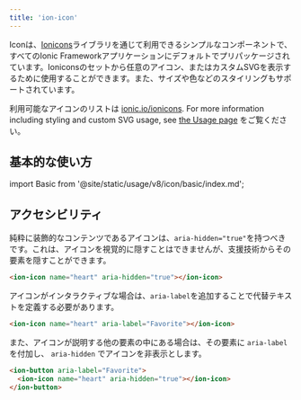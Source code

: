 ```yaml
---
title: 'ion-icon'
---
```


<head>
  <title>ion-icon: Icon Component for Ionic Framework Apps</title>
  <meta
    name="description"
    content="Ion-icon is a component for displaying premium designed icons with support for SVG and web font."
  />
</head>

Iconは、<a href="https://ionic.io/ionicons">Ionicons</a>ライブラリを通じて利用できるシンプルなコンポーネントで、すべてのIonic Frameworkアプリケーションにデフォルトでプリパッケージされています。Ioniconsのセットから任意のアイコン、またはカスタムSVGを表示するために使用することができます。また、サイズや色などのスタイリングもサポートされています。

利用可能なアイコンのリストは <a href="https://ionic.io/ionicons">ionic.io/ionicons</a>. For more information including styling and custom SVG usage, see <a href="https://ionic.io/ionicons/usage">the Usage page</a> をご覧ください。

## 基本的な使い方

import Basic from '@site/static/usage/v8/icon/basic/index.md';

<Basic />


## アクセシビリティ

純粋に装飾的なコンテンツであるアイコンは、<code>aria-hidden="true"</code>を持つべきです。これは、アイコンを視覚的に隠すことはできませんが、支援技術からその要素を隠すことができます。

```html
<ion-icon name="heart" aria-hidden="true"></ion-icon>
```


アイコンがインタラクティブな場合は、<code>aria-label</code>を追加することで代替テキストを定義する必要があります。

```html
<ion-icon name="heart" aria-label="Favorite"></ion-icon>
```

また、アイコンが説明する他の要素の中にある場合は、その要素に <code>aria-label</code> を付加し、 <code>aria-hidden</code> でアイコンを非表示とします。

```html
<ion-button aria-label="Favorite">
  <ion-icon name="heart" aria-hidden="true"></ion-icon>
</ion-button>
```
